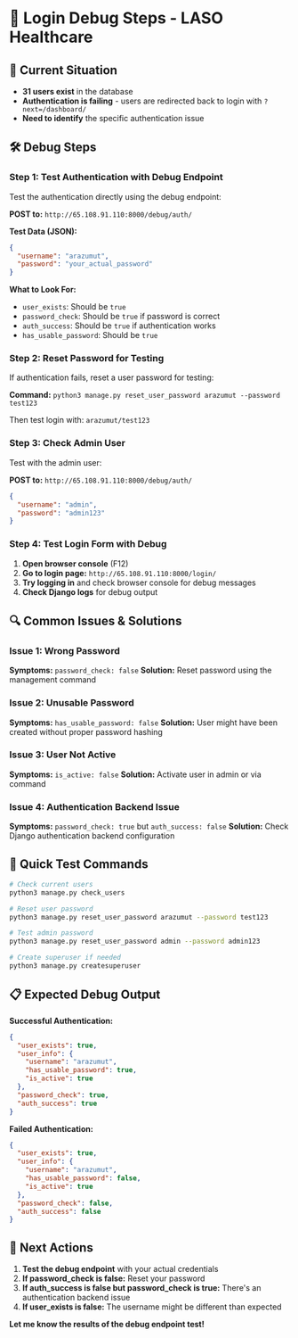# 🔧 Login Debug Steps - LASO Healthcare

## 🎯 Current Situation
- **31 users exist** in the database
- **Authentication is failing** - users are redirected back to login with `?next=/dashboard/`
- **Need to identify** the specific authentication issue

## 🛠️ Debug Steps

### Step 1: Test Authentication with Debug Endpoint

Test the authentication directly using the debug endpoint:

**POST to:** `http://65.108.91.110:8000/debug/auth/`

**Test Data (JSON):**
```json
{
  "username": "arazumut",
  "password": "your_actual_password"
}
```

**What to Look For:**
- `user_exists`: Should be `true`
- `password_check`: Should be `true` if password is correct
- `auth_success`: Should be `true` if authentication works
- `has_usable_password`: Should be `true`

### Step 2: Reset Password for Testing

If authentication fails, reset a user password for testing:

**Command:** `python3 manage.py reset_user_password arazumut --password test123`

Then test login with: `arazumut/test123`

### Step 3: Check Admin User

Test with the admin user:

**POST to:** `http://65.108.91.110:8000/debug/auth/`
```json
{
  "username": "admin",
  "password": "admin123"
}
```

### Step 4: Test Login Form with Debug

1. **Open browser console** (F12)
2. **Go to login page:** `http://65.108.91.110:8000/login/`
3. **Try logging in** and check browser console for debug messages
4. **Check Django logs** for debug output

## 🔍 Common Issues & Solutions

### Issue 1: Wrong Password
**Symptoms:** `password_check: false`
**Solution:** Reset password using the management command

### Issue 2: Unusable Password
**Symptoms:** `has_usable_password: false`
**Solution:** User might have been created without proper password hashing

### Issue 3: User Not Active
**Symptoms:** `is_active: false`
**Solution:** Activate user in admin or via command

### Issue 4: Authentication Backend Issue
**Symptoms:** `password_check: true` but `auth_success: false`
**Solution:** Check Django authentication backend configuration

## 🧪 Quick Test Commands

```bash
# Check current users
python3 manage.py check_users

# Reset user password
python3 manage.py reset_user_password arazumut --password test123

# Test admin password
python3 manage.py reset_user_password admin --password admin123

# Create superuser if needed
python3 manage.py createsuperuser
```

## 📋 Expected Debug Output

**Successful Authentication:**
```json
{
  "user_exists": true,
  "user_info": {
    "username": "arazumut",
    "has_usable_password": true,
    "is_active": true
  },
  "password_check": true,
  "auth_success": true
}
```

**Failed Authentication:**
```json
{
  "user_exists": true,
  "user_info": {
    "username": "arazumut",
    "has_usable_password": false,
    "is_active": true
  },
  "password_check": false,
  "auth_success": false
}
```

## 🎯 Next Actions

1. **Test the debug endpoint** with your actual credentials
2. **If password_check is false:** Reset your password
3. **If auth_success is false but password_check is true:** There's an authentication backend issue
4. **If user_exists is false:** The username might be different than expected

**Let me know the results of the debug endpoint test!**